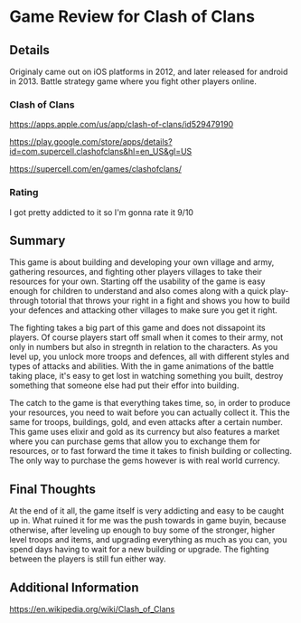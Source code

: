 # Game Review for Clash of Clans

## Details
 Originaly came out on iOS platforms in 2012, and later released for android in 2013.
 Battle strategy game where you fight other players online.
 
### Clash of Clans

https://apps.apple.com/us/app/clash-of-clans/id529479190

https://play.google.com/store/apps/details?id=com.supercell.clashofclans&hl=en_US&gl=US

https://supercell.com/en/games/clashofclans/

### Rating

I got pretty addicted to it so I'm gonna rate it 9/10 

## Summary

This game is about building and developing your own village and army, gathering resources,
and fighting other players villages to take their resources for your own. Starting off the 
usability of the game is easy enough for children to understand and also comes along
with a quick play-through totorial that throws your right in a fight and shows you how to
build your defences and attacking other villages to make sure you get it right.

The fighting takes a big part of this game and does not dissapoint its players. Of course 
players start off small when it comes to their army, not only in numbers but also in stregnth in
relation to the characters. As you level up, you unlock more troops and defences, all with 
different styles and types of attacks and abilities. With the in game animations of the battle
taking place, it's easy to get lost in watching something you built, destroy something
that someone else had put their effor into building.

The catch to the game is that everything takes time, so, in order to produce your resources,
you need to wait before you can actually collect it. This the same for troops, buildings, gold, 
and even attacks after a certain number. This game uses elixir and gold as its currency but also
features a market where you can purchase gems that allow you to exchange them for resources,
or to fast forward the time it takes to finish building or collecting. The only way to purchase
the gems however is with real world currency.

## Final Thoughts

At the end of it all, the game itself is very addicting and easy to be caught up in. What ruined
it for me was the push towards in game buyin, because otherwise, after leveling up enough to
buy some of the stronger, higher level troops and items, and upgrading everything as much as 
you can, you spend days having to wait for a new building or upgrade. The fighting between
the players is still fun either way.

## Additional Information

https://en.wikipedia.org/wiki/Clash_of_Clans
